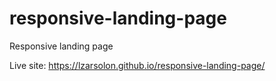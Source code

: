 # responsive-landing-page
Responsive landing page

Live site: https://lzarsolon.github.io/responsive-landing-page/
